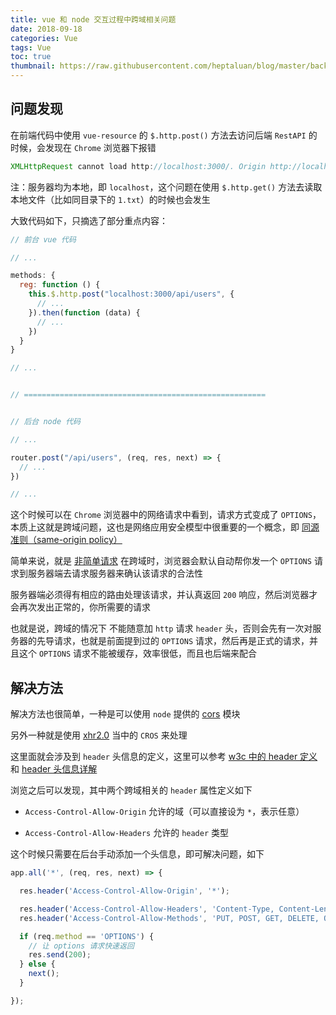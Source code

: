 ```yaml
---
title: vue 和 node 交互过程中跨域相关问题
date: 2018-09-18
categories: Vue
tags: Vue
toc: true
thumbnail: https://raw.githubusercontent.com/heptaluan/blog/master/backups/cdn/cover/14.jpg
---
```


## 问题发现

在前端代码中使用 `vue-resource` 的 `$.http.post()` 方法去访问后端 `RestAPI` 的时候，会发现在 `Chrome` 浏览器下报错

<!--more-->



```js
XMLHttpRequest cannot load http://localhost:3000/. Origin http://localhost is not allowed by Access-Control-Allow-Origin.
```

注：服务器均为本地，即 `localhost`，这个问题在使用 `$.http.get()` 方法去读取本地文件（比如同目录下的 `1.txt`）的时候也会发生

大致代码如下，只摘选了部分重点内容：

```js
// 前台 vue 代码

// ...

methods: {
  reg: function () {
    this.$.http.post("localhost:3000/api/users", {
      // ...
    }).then(function (data) {
      // ...
    })
  }
}

// ...


// ======================================================


// 后台 node 代码

// ...

router.post("/api/users", (req, res, next) => {
  // ...
})

// ...
```

这个时候可以在 `Chrome` 浏览器中的网络请求中看到，请求方式变成了 `OPTIONS`，本质上这就是跨域问题，这也是网络应用安全模型中很重要的一个概念，即 [同源准则（same-origin policy）](https://segmentfault.com/a/1190000000709909)

简单来说，就是 [非简单请求](http://www.ruanyifeng.com/blog/2016/04/cors.html) 在跨域时，浏览器会默认自动帮你发一个 `OPTIONS` 请求到服务器端去请求服务器来确认该请求的合法性

服务器端必须得有相应的路由处理该请求，并认真返回 `200` 响应，然后浏览器才会再次发出正常的，你所需要的请求

也就是说，跨域的情况下 不能随意加 `http` 请求 `header` 头，否则会先有一次对服务器的先导请求，也就是前面提到过的 `OPTIONS` 请求，然后再是正式的请求，并且这个 `OPTIONS` 请求不能被缓存，效率很低，而且也后端来配合


## 解决方法

解决方法也很简单，一种是可以使用 `node` 提供的 [cors](https://github.com/expressjs/cors) 模块

另外一种就是使用 [xhr2.0](https://www.html5rocks.com/en/tutorials/file/xhr2/) 当中的 `CROS` 来处理

这里面就会涉及到 `header` 头信息的定义，这里可以参考 [w3c 中的 header 定义](http://www.w3.org/Protocols/rfc2616/rfc2616-sec14.html) 和 [header 头信息详解](http://kb.cnblogs.com/page/92320/)

浏览之后可以发现，其中两个跨域相关的 `header` 属性定义如下

* `Access-Control-Allow-Origin`    允许的域（可以直接设为 `*`，表示任意）

* `Access-Control-Allow-Headers`   允许的 `header` 类型


这个时候只需要在后台手动添加一个头信息，即可解决问题，如下

```js
app.all('*', (req, res, next) => {

  res.header('Access-Control-Allow-Origin', '*');

  res.header('Access-Control-Allow-Headers', 'Content-Type, Content-Length, Authorization, Accept, X-Requested-With , yourHeaderFeild');
  res.header('Access-Control-Allow-Methods', 'PUT, POST, GET, DELETE, OPTIONS');

  if (req.method == 'OPTIONS') {
    // 让 options 请求快速返回
    res.send(200);
  } else {
    next();
  }

});
```
